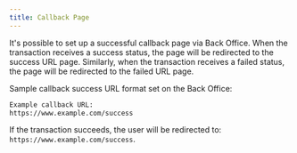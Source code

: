 ```yaml
---
title: Callback Page
---
```


It's possible to set up a successful callback page via Back Office. When the transaction receives a success status, the page will be redirected to the success URL page. Similarly, when the transaction receives a failed status, the page will be redirected to the failed URL page.

Sample callback success URL format set on the Back Office:

```bash
Example callback URL:
https://www.example.com/success
```

If the transaction succeeds, the user will be redirected to: `https://www.example.com/success`.